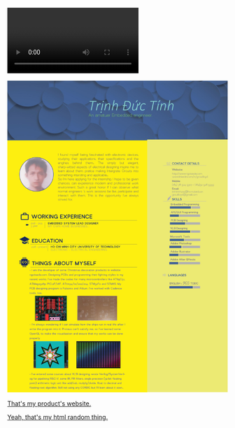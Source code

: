 


![![Alternate Text](https://groutlloyd.github.io/BlogPostAssets/video/Capture.png)](https://groutlloyd.github.io/BlogPostAssets/video/Untitled.mp4)

![](0001.jpg)

[That's my product's website.](http://ngoisaola.com)

[Yeah, that's my html random thing.](https://groutlloyd.github.io/Portfolio.html)

